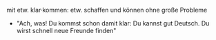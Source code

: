 mit etw. klar·kommen: etw. schaffen und können ohne große Probleme
-   "Ach, was! Du kommst schon damit klar: Du kannst gut Deutsch. Du wirst schnell neue Freunde finden"